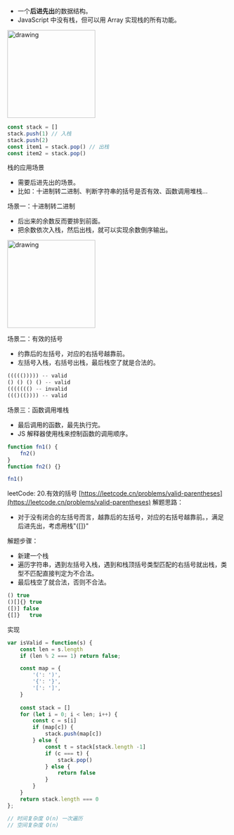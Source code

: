 - 一个**后进先出**的数据结构。
- JavaScript 中没有栈，但可以用 Array 实现栈的所有功能。


<!-- ![An image](/alg/stack/1.png ) -->
<img src="/alg/stack/1.png" alt="drawing" width="200"/>

```javascript
const stack = []
stack.push(1) // 入栈
stack.push(2)
const item1 = stack.pop() // 出栈
const item2 = stack.pop()
```
栈的应用场景

- 需要后进先出的场景。
- 比如：十进制转二进制、判断字符串的括号是否有效、函数调用堆栈...

场景一：十进制转二进制

- 后出来的余数反而要排到前面。
- 把余数依次入栈，然后出栈，就可以实现余数倒序输出。

<img src="/alg/stack/2.png" alt="drawing" width="200"/>


场景二：有效的括号

- 约靠后的左括号，对应的右括号越靠前。
- 左括号入栈，右括号出栈，最后栈空了就是合法的。
```javascript
((((())))) -- valid
() () () () -- valid
((((((() -- invalid
((()(()))) -- valid
```
场景三：函数调用堆栈

- 最后调用的函数，最先执行完。
- JS 解释器使用栈来控制函数的调用顺序。
```javascript
function fn1() {
	fn2()
}
function fn2() {}

fn1()
```
leetCode: 20.有效的括号 [https://leetcode.cn/problems/valid-parentheses](https://leetcode.cn/problems/valid-parentheses)
解题思路：

- 对于没有闭合的左括号而言，越靠后的左括号，对应的右括号越靠前。，满足后进先出，考虑用栈"{[]}"

解题步骤：

- 新建一个栈
- 遍历字符串，遇到左括号入栈，遇到和栈顶括号类型匹配的右括号就出栈，类型不匹配直接判定为不合法。
- 最后栈空了就合法，否则不合法。
```javascript
() true
()[]{} true
([)] false
{[]}   true
```
实现
```javascript
var isValid = function(s) {
    const len = s.length
    if (len % 2 === 1) return false;

    const map = {
        '(': ')',
        '{': '}',
        '[': ']',
    }
    
    const stack = []
    for (let i = 0; i < len; i++) {
        const c = s[i]
        if (map[c]) {
            stack.push(map[c])
        } else {
            const t = stack[stack.length -1]
            if (c === t) {
                stack.pop()
            } else {
                return false
            }
        }
    }
    return stack.length === 0
};

// 时间复杂度 O(n) 一次遍历
// 空间复杂度 O(n)
```
